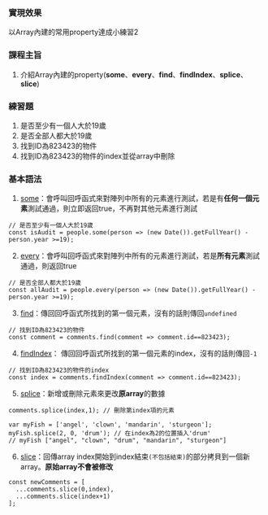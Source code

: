 ### 實現效果
以Array內建的常用property達成小練習2
### 課程主旨
1.  介紹Array內建的property(**some**、**every**、**find**、**findIndex**、**splice**、**slice**)
### 練習題
1.  是否至少有一個人大於19歲 
2.  是否全部人都大於19歲  
3.  找到ID為823423的物件  
4.  找到ID為823423的物件的index並從array中刪除
### 基本語法
1.  [some](https://developer.mozilla.org/zh-CN/docs/Web/JavaScript/Reference/Global_Objects/Array/some)：會呼叫回呼函式來對陣列中所有的元素進行測試，若是有**任何一個元素**測試通過，則立即返回true，不再對其他元素進行測試
```
// 是否至少有一個人大於19歲  
const isAudit = people.some(person => (new Date()).getFullYear() - person.year >=19); 
```
2.  [every](https://developer.mozilla.org/zh-CN/docs/Web/JavaScript/Reference/Global_Objects/Array/every)：會呼叫回呼函式來對陣列中所有的元素進行測試，若是**所有元素**測試通過，則返回true
```
// 是否全部人都大於19歲
const allAudit = people.every(person => (new Date()).getFullYear() - person.year >=19);
```
3.  [find](https://developer.mozilla.org/zh-CN/docs/Web/JavaScript/Reference/Global_Objects/Array/find)：傳回回呼函式所找到的第一個元素，沒有的話則傳回`undefined`
```
// 找到ID為823423的物件
const comment = comments.find(comment => comment.id==823423);
```
4.  [findIndex](https://developer.mozilla.org/zh-CN/docs/Web/JavaScript/Reference/Global_Objects/Array/findIndex)： 傳回回呼函式所找到的第一個元素的index，沒有的話則傳回`-1`
```
// 找到ID為823423的物件的index
const index = comments.findIndex(comment => comment.id==823423);
```
5.  [splice](https://developer.mozilla.org/zh-CN/docs/Web/JavaScript/Reference/Global_Objects/Array/splice)：新增或刪除元素來更改**原array**的數據
```
comments.splice(index,1); // 刪除第index項的元素

var myFish = ['angel', 'clown', 'mandarin', 'sturgeon'];
myFish.splice(2, 0, 'drum'); // 在index為2的位置插入'drum'
// myFish ["angel", "clown", "drum", "mandarin", "sturgeon"]
```
6.  [slice](https://developer.mozilla.org/zh-CN/docs/Web/JavaScript/Reference/Global_Objects/Array/slice)：回傳array index開始到index結束`(不包括結束)`的部分拷貝到一個新array。**原始array不會被修改**
```
const newComments = [
  ...comments.slice(0,index),
  ...comments.slice(index+1)
];

```